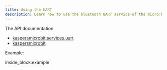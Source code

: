 ```yaml
---
title: Using the UART
description: Learn how to use the bluetooth UART service of the micro:bit from python (by example)
---
```


The API documentation: 

- [kaspersmicrobit.services.uart](../reference/services/uart/)
- [kaspersmicrobit](../reference/kaspersmicrobit)

Example:

<!--codeinclude-->
[](../examples/microbit-uart.py) inside_block:example
<!--/codeinclude-->
